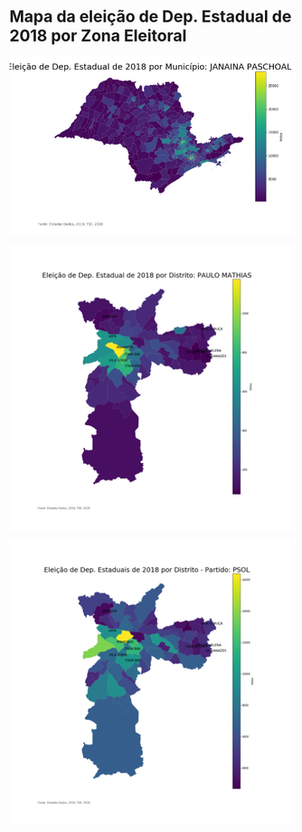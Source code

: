 # Mapa da eleição de Dep. Estadual de 2018 por Zona Eleitoral

![Screenshot](sp-estado.png)

![Screenshot](sp-distrito.png)

![Screenshot](sp-distrito-partido-psol.png)
